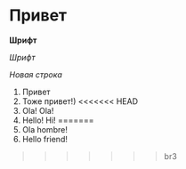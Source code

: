# Привет
**Шрифт**

*Шрифт*

*Новая строка*

1. Привет
2. Тоже привет!)
<<<<<<< HEAD
3. Ola! Ola!
4. Hello! Hi!
=======
3. Ola hombre!
4. Hello friend!
>>>>>>> br3
